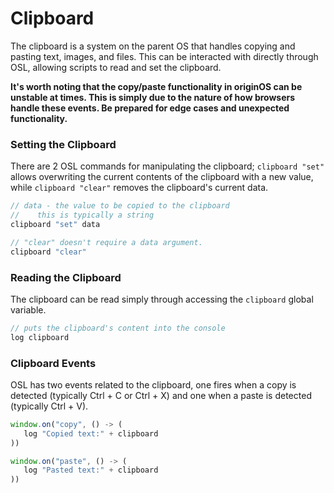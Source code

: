 # Clipboard
The clipboard is a system on the parent OS that handles copying and pasting text, images, and files. This can be interacted with directly through OSL, allowing scripts to read and set the clipboard.

**It's worth noting that the copy/paste functionality in originOS can be unstable at times. This is simply due to the nature of how browsers handle these events. Be prepared for edge cases and unexpected functionality.**

### Setting the Clipboard

There are 2 OSL commands for manipulating the clipboard; `clipboard "set"` allows overwriting the current contents of the clipboard with a new value, while `clipboard "clear"` removes the clipboard's current data.

```js
// data - the value to be copied to the clipboard
//    this is typically a string
clipboard "set" data

// "clear" doesn't require a data argument.
clipboard "clear"
```

### Reading the Clipboard

The clipboard can be read simply through accessing the `clipboard` global variable.

```js
// puts the clipboard's content into the console
log clipboard
```

### Clipboard Events

OSL has two events related to the clipboard, one fires when a copy is detected (typically Ctrl + C or Ctrl + X) and one when a paste is detected (typically Ctrl + V).

```js
window.on("copy", () -> (
   log "Copied text:" + clipboard
))

window.on("paste", () -> (
   log "Pasted text:" + clipboard
))
```
